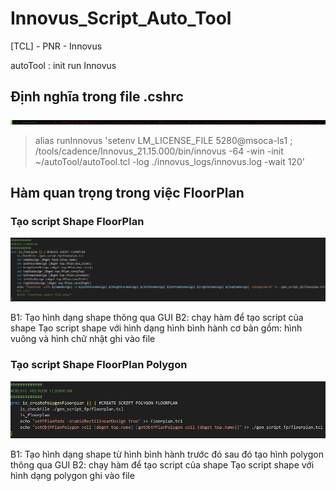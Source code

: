 # Innovus_Script_Auto_Tool
[TCL] - PNR - Innovus <p>
autoTool : init run Innovus <p>

## Định nghĩa trong file .cshrc
<img src="./img/img_0608_cshrc.png"> <p>
> alias runInnovus 'setenv LM_LICENSE_FILE 5280@msoca-ls1 ; /tools/cadence/Innovus_21.15.000/bin/innovus  -64 -win -init ~/autoTool/autoTool.tcl -log ./innovus_logs/innovus.log -wait 120' 

## Hàm quan trọng trong việc FloorPlan

### Tạo script Shape FloorPlan
<img src="./img/img_0608_GenScriptCreateFloorPlanShape.png"> <p>

B1: Tạo hình dạng shape thông qua GUI <space><space>
B2: chạy hàm để tạo script của shape <space><space>
Tạo script shape với hình dạng hình bình hành cơ bản gồm: hình vuông và hình chữ nhật ghi vào file <space><space>

### Tạo script Shape FloorPlan Polygon
<img src="./img/img_0608_GenScriptCreateFloorPlanShapePolygon.png"> <p>

B1: Tạo hình dạng shape từ hình bình hành trước đó sau đó tạo hình polygon thông qua GUI <space><space>
B2: chạy hàm để tạo script của shape <space><space>
Tạo script shape với hình dạng polygon ghi vào file <space><space>


